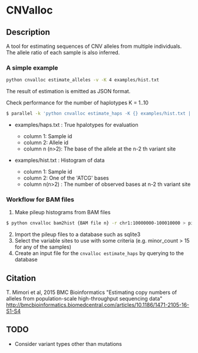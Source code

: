 CNValloc
======================

Description
----------------------
A tool for estimating sequences of CNV alleles from multiple individuals.
The allele ratio of each sample is also inferred.


### A simple example

```sh
python cnvalloc estimate_alleles -v -K 4 examples/hist.txt
```

The result of estimation is emitted as JSON format.


Check performance for the number of haplotypes K = 1..10

```sh
$ parallel -k 'python cnvalloc estimate_haps -K {} examples/hist.txt | python cnvalloc evaluate_lda -r /dev/stdin -a examples/haps.txt' ::: {1..10}
```

* examples/haps.txt : True hpalotypes for evaluation
    - column 1: Sample id
    - column 2: Allele id
    - column n (n>2): The base of the allele at the n-2 th variant site

* examples/hist.txt : Histogram of data
    - column 1: Sample id
    - column 2: One of the 'ATCG' bases
    - column n(n>2) : The number of observed bases at n-2 th variant site



### Workflow for BAM files

1. Make pileup histograms from BAM files

```sh
$ python cnvalloc bam2hist {BAM file n} -r chr1:10000000-100010000 > pileups.n.txt
```

2. Import the pileup files to a database such as sqlite3
3. Select the variable sites to use with some criteria (e.g. minor_count > 15 for any of the samples)
4. Create an input file for the `cnvalloc estimate_haps` by querying to the database


Citation
----------------------
T. Mimori et al, 2015 BMC Bioinformatics
"Estimating copy numbers of alleles from population-scale high-throughput sequencing data"
http://bmcbioinformatics.biomedcentral.com/articles/10.1186/1471-2105-16-S1-S4


TODO
----------------------
- Consider variant types other than mutations
